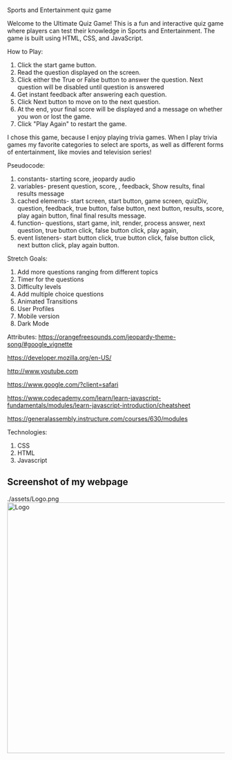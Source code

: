 Sports and Entertainment quiz game


Welcome to the Ultimate Quiz Game! This is a fun and interactive quiz game where players can test their knowledge in Sports and Entertainment. The game is built using HTML, CSS, and JavaScript.


How to Play:
1. Click the start game button.
2. Read the question displayed on the screen.
3. Click either the True or False button to answer the question. Next question will be disabled until question is answered
4. Get instant feedback after answering each question.
5. Click Next button to move on to the next question.
6. At the end, your final score will be displayed and a message on whether you won or lost the game.
7. Click "Play Again" to restart the game.

I chose this game, because I enjoy playing trivia games. When I play trivia games my favorite categories to select are sports, as well as different forms of entertainment, like movies and television series!


Pseudocode:
1. constants- starting score, jeopardy audio
2. variables- present question, score, , feedback, Show results, final results message
3. cached elements- start screen, start button, game screen, quizDiv, question, feedback, true button, false button, next button, results, score, play again button, final final results message.
4. function- questions, start game, init, render, process answer, next question, true button click, false button click, play again, 
5. event listeners- start button click, true button click, false button click, next button click, play again button. 


Stretch Goals: 
1. Add more questions ranging from different topics 
2. Timer for the questions
3. Difficulty levels 
4. Add multiple choice questions 
5. Animated Transitions
6. User Profiles
7. Mobile version
8. Dark Mode 


Attributes: 
https://orangefreesounds.com/jeopardy-theme-song/#google_vignette

https://developer.mozilla.org/en-US/

http://www.youtube.com

https://www.google.com/?client=safari

https://www.codecademy.com/learn/learn-javascript-fundamentals/modules/learn-javascript-introduction/cheatsheet

https://generalassembly.instructure.com/courses/630/modules


Technologies: 
1. CSS
2. HTML
3. Javascript


## Screenshot of my webpage
./assets/Logo.png
<img width="579" alt="Logo" src="https://github.com/user-attachments/assets/613355fe-4745-485e-bec0-f5bbbfc2b180" />




